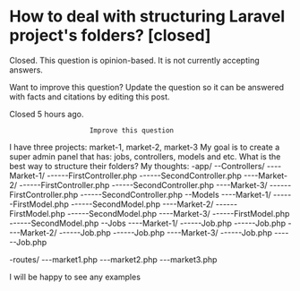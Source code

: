 
# How to deal with structuring Laravel project's folders? [closed]







Closed. This question is opinion-based. It is not currently accepting answers.
                        
                    










Want to improve this question? Update the question so it can be answered with facts and citations by editing this post.


Closed 5 hours ago.







                        Improve this question
                    



I have three projects: market-1, market-2, market-3 
My goal is to create a super admin panel that has: jobs, controllers, models and etc.
What is the best way to structure their folders?
My thoughts:
-app/
 --Controllers/
 ----Market-1/
 ------FirstController.php
 ------SecondController.php
 ----Market-2/
 ------FirstController.php
 ------SecondController.php
 ----Market-3/
 ------FirstController.php
 ------SecondController.php
 --Models
 ----Market-1/
 ------FirstModel.php
 ------SecondModel.php
 ----Market-2/
 ------FirstModel.php
 ------SecondModel.php
 ----Market-3/
 ------FirstModel.php
 ------SecondModel.php
 --Jobs
 ----Market-1/
 ------Job.php
 ------Job.php
 ----Market-2/
 ------Job.php
 ------Job.php
 ----Market-3/
 ------Job.php
 ------Job.php

 -routes/
 ---market1.php
 ---market2.php
 ---market3.php

I will be happy to see any examples

        